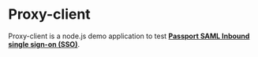 # Proxy-client

Proxy-client is a node.js demo application to test [**Passport SAML Inbound single sign-on (SSO)**](https://www.gluu.org/docs/ce/3.1.3/authn-guide/inbound-saml-passport/). 
